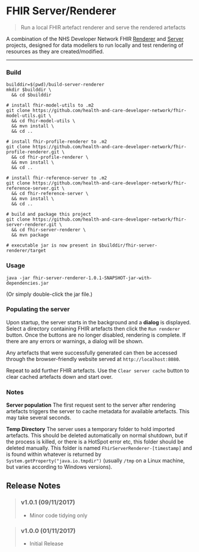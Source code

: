 # FHIR Server/Renderer
> Run a local FHIR artefact renderer and serve the rendered artefacts

A combination of the NHS Developer Network FHIR [Renderer](https://github.com/health-and-care-developer-network/fhir-profile-renderer) and [Server](https://github.com/health-and-care-developer-network/fhir-reference-server) projects, designed for data modellers to run locally and test rendering of resources as they are created/modified.

---

### Build
```
builddir=$(pwd)/build-server-renderer
mkdir $builddir \
  && cd $builddir

# install fhir-model-utils to .m2
git clone https://github.com/health-and-care-developer-network/fhir-model-utils.git \
  && cd fhir-model-utils \
  && mvn install \
  && cd ..

# install fhir-profile-renderer to .m2
git clone https://github.com/health-and-care-developer-network/fhir-profile-renderer.git \
  && cd fhir-profile-renderer \
  && mvn install \
  && cd ..

# install fhir-reference-server to .m2
git clone https://github.com/health-and-care-developer-network/fhir-reference-server.git \
  && cd fhir-reference-server \
  && mvn install \
  && cd ..

# build and package this project
git clone https://github.com/health-and-care-developer-network/fhir-server-renderer.git \
  && cd fhir-server-renderer \
  && mvn package
  
# executable jar is now present in $builddir/fhir-server-renderer/target
```

### Usage
```
java -jar fhir-server-renderer-1.0.1-SNAPSHOT-jar-with-dependencies.jar
```
(Or simply double-click the jar file.)

### Populating the server

Upon startup, the server starts in the background and a **dialog** is displayed. Select a directory containing FHIR artefacts then click the `Run renderer` button. Once the buttons are no longer disabled, rendering is complete. If there are any errors or warnings, a dialog will be shown.

Any artefacts that were successfully generated can then be accessed through the browser-friendly website served at `http://localhost:8080`.

Repeat to add further FHIR artefacts. Use the `Clear server cache` button to clear cached artefacts down and start over.

### Notes

**Server population**
The first request sent to the server after rendering artefacts triggers the server to cache metadata for available artefacts. This may take several seconds.

**Temp Directory**
The server uses a temporary folder to hold imported artefacts. This should be deleted automatically on normal shutdown, but if the process is killed, or there is a HotSpot error etc, this folder should be deleted manually. This folder is named `FhirServerRenderer-[timestamp]` and is found within whatever is returned by `System.getProperty("java.io.tmpdir")` (usually `/tmp` on a Linux machine, but varies according to Windows versions).

## Release Notes

> ### v1.0.1 (09/11/2017)
> - Minor code tidying only

> ### v1.0.0 (01/11/2017)
> - Initial Release
